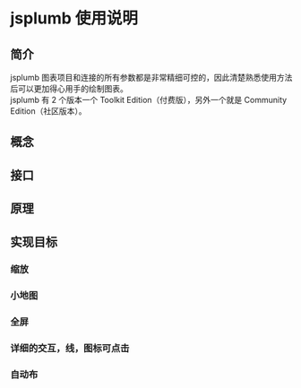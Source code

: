 # jsplumb 使用说明

## 简介

jsplumb 图表项目和连接的所有参数都是非常精细可控的，因此清楚熟悉使用方法后可以更加得心用手的绘制图表。  
jsplumb 有 2 个版本一个 Toolkit Edition（付费版），另外一个就是 Community Edition（社区版本）。

## 概念

## 接口

## 原理

## 实现目标

### 缩放

### 小地图

### 全屏

### 详细的交互，线，图标可点击

### 自动布
